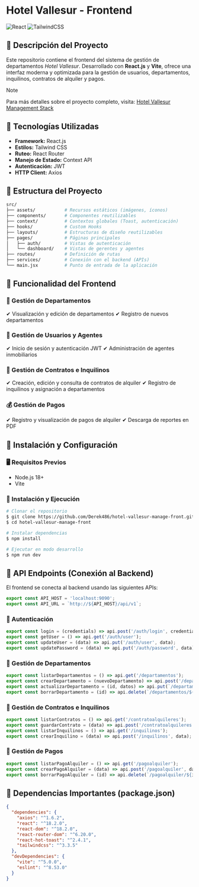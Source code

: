 # Hotel Vallesur - Frontend

![React](https://img.shields.io/badge/React-20232A?style=for-the-badge&logo=react&logoColor=61DAFB)
![TailwindCSS](https://img.shields.io/badge/TailwindCSS-06B6D4?style=for-the-badge&logo=tailwindcss&logoColor=white)

## 📌 Descripción del Proyecto

Este repositorio contiene el frontend del sistema de gestión de departamentos *Hotel Vallesur*. Desarrollado con **React.js** y **Vite**, ofrece una interfaz moderna y optimizada para la gestión de usuarios, departamentos, inquilinos, contratos de alquiler y pagos.

> [!NOTE]
> Para más detalles sobre el proyecto completo, visita: [Hotel Vallesur Management Stack](https://github.com/Derek486/hotel-vallesur-manage-stack.git)

## 🚀 Tecnologías Utilizadas

- **Framework:** React.js
- **Estilos:** Tailwind CSS
- **Ruteo:** React Router
- **Manejo de Estado:** Context API
- **Autenticación:** JWT
- **HTTP Client:** Axios

## 📂 Estructura del Proyecto

```bash
src/
├── assets/           # Recursos estáticos (imágenes, íconos)
├── components/       # Componentes reutilizables
├── context/          # Contextos globales (Toast, autenticación)
├── hooks/            # Custom Hooks
├── layouts/          # Estructuras de diseño reutilizables
├── pages/            # Páginas principales
│   ├── auth/         # Vistas de autenticación
│   └── dashboard/    # Vistas de gerentes y agentes
├── routes/           # Definición de rutas
├── services/         # Conexión con el backend (APIs)
└── main.jsx          # Punto de entrada de la aplicación
```

## 📌 Funcionalidad del Frontend

### 🏢 Gestión de Departamentos
✔ Visualización y edición de departamentos
✔ Registro de nuevos departamentos

### 👥 Gestión de Usuarios y Agentes
✔ Inicio de sesión y autenticación JWT
✔ Administración de agentes inmobiliarios

### 📝 Gestión de Contratos e Inquilinos
✔ Creación, edición y consulta de contratos de alquiler
✔ Registro de inquilinos y asignación a departamentos

### 💰 Gestión de Pagos
✔ Registro y visualización de pagos de alquiler
✔ Descarga de reportes en PDF

## 🔧 Instalación y Configuración

### 🖥 Requisitos Previos
- Node.js 18+
- Vite

### 🚀 Instalación y Ejecución

```sh
# Clonar el repositorio
$ git clone https://github.com/Derek486/hotel-vallesur-manage-front.git
$ cd hotel-vallesur-manage-front

# Instalar dependencias
$ npm install

# Ejecutar en modo desarrollo
$ npm run dev
```

## 📜 API Endpoints (Conexión al Backend)

El frontend se conecta al backend usando las siguientes APIs:

```javascript
export const API_HOST = 'localhost:9090';
export const API_URL = `http://${API_HOST}/api/v1`;
```

### 📌 Autenticación
```javascript
export const login = (credentials) => api.post('/auth/login', credentials);
export const getUser = () => api.get('/auth/user');
export const updateUser = (data) => api.put('/auth/user', data);
export const updatePassword = (data) => api.put('/auth/password', data);
```

### 📌 Gestión de Departamentos
```javascript
export const listarDepartamentos = () => api.get('/departamentos');
export const crearDepartamento = (nuevoDepartamento) => api.post('/departamentos', nuevoDepartamento);
export const actualizarDepartamento = (id, datos) => api.put(`/departamentos/${id}`, datos);
export const borrarDepartamento = (id) => api.delete(`/departamentos/${id}`);
```

### 📌 Gestión de Contratos e Inquilinos
```javascript
export const listarContratos = () => api.get('/contratoalquileres');
export const guardarContrato = (data) => api.post('/contratoalquileres', data);
export const listarInquilinos = () => api.get('/inquilinos');
export const crearInquilino = (data) => api.post('/inquilinos', data);
```

### 📌 Gestión de Pagos
```javascript
export const listarPagoAlquiler = () => api.get('/pagoalquiler');
export const crearPagoAlquiler = (data) => api.post('/pagoalquiler', data);
export const borrarPagoAlquiler = (id) => api.delete(`/pagoalquiler/${id}`);
```

## 📜 Dependencias Importantes (package.json)

```json
{
  "dependencies": {
    "axios": "^1.6.2",
    "react": "^18.2.0",
    "react-dom": "^18.2.0",
    "react-router-dom": "^6.20.0",
    "react-hot-toast": "^2.4.1",
    "tailwindcss": "^3.3.5"
  },
  "devDependencies": {
    "vite": "^5.0.0",
    "eslint": "^8.53.0"
  }
}
```